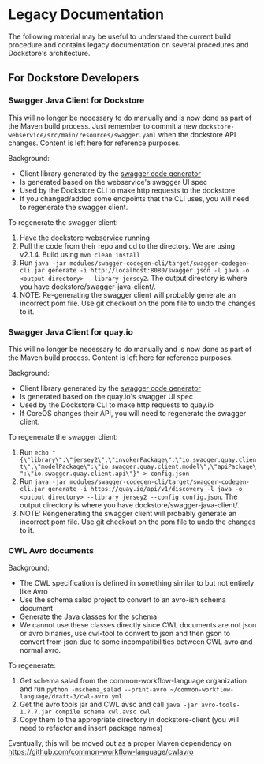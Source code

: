 # Legacy Documentation

The following material may be useful to understand the current build procedure and contains 
legacy documentation on several procedures and Dockstore's architecture. 

## For Dockstore Developers

### Swagger Java Client for Dockstore

This will no longer be necessary to do manually and is now done as part of the Maven build process.
Just remember to commit a new `dockstore-webservice/src/main/resources/swagger.yaml` when the dockstore API changes. 
Content is left here for reference purposes. 

Background:

 * Client library generated by the [swagger code generator](https://github.com/swagger-api/swagger-codegen)
 * Is generated based on the webservice's swagger UI spec
 * Used by the Dockstore CLI to make http requests to the dockstore
 * If you changed/added some endpoints that the CLI uses, you will need to regenerate the swagger client.
 
To regenerate the swagger client:

1. Have the dockstore webservice running
2. Pull the code from their repo and cd to the directory. We are using v2.1.4. Build using `mvn clean install`
3. Run `java -jar modules/swagger-codegen-cli/target/swagger-codegen-cli.jar generate -i http://localhost:8080/swagger.json -l java -o <output directory> --library jersey2`. The output directory is where you have dockstore/swagger-java-client/.
4. NOTE: Re-generating the swagger client will probably generate an incorrect pom file. Use git checkout on the pom file to undo the changes to it.

### Swagger Java Client for quay.io

This will no longer be necessary to do manually and is now done as part of the Maven build process.
Content is left here for reference purposes. 

Background:

 * Client library generated by the [swagger code generator](https://github.com/swagger-api/swagger-codegen)
 * Is generated based on the quay.io's swagger UI spec
 * Used by the Dockstore CLI to make http requests to quay.io
 * If CoreOS changes their API, you will need to regenerate the swagger client.
 
 To regenerate the swagger client:
 
1. Run `echo "{\"library\":\"jersey2\",\"invokerPackage\":\"io.swagger.quay.client\",\"modelPackage\":\"io.swagger.quay.client.model\",\"apiPackage\":\"io.swagger.quay.client.api\"}" > config.json`
2. Run `java -jar modules/swagger-codegen-cli/target/swagger-codegen-cli.jar generate -i https://quay.io/api/v1/discovery -l java -o <output directory> --library jersey2 --config config.json`. The output directory is where you have dockstore/swagger-java-client/.
3. NOTE: Rengenerating the swagger client will probably generate an incorrect pom file. Use git checkout on the pom file to undo the changes to it.

### CWL Avro documents

Background:
* The CWL specification is defined in something similar to but not entirely like Avro
* Use the schema salad project to convert to an avro-ish schema document
* Generate the Java classes for the schema
* We cannot use these classes directly since CWL documents are not json or avro binaries, use cwl-tool to convert to json and 
then gson to convert from json due to some incompatibilities between CWL avro and normal avro.  

To regenerate:

1. Get schema salad from the common-workflow-language organization and run `python -mschema_salad --print-avro ~/common-workflow-language/draft-3/cwl-avro.yml`
2. Get the avro tools jar and CWL avsc and call `java -jar avro-tools-1.7.7.jar compile schema cwl.avsc cwl`
3. Copy them to the appropriate directory in dockstore-client (you will need to refactor and insert package names)

Eventually, this will be moved out as a proper Maven dependency on https://github.com/common-workflow-language/cwlavro
